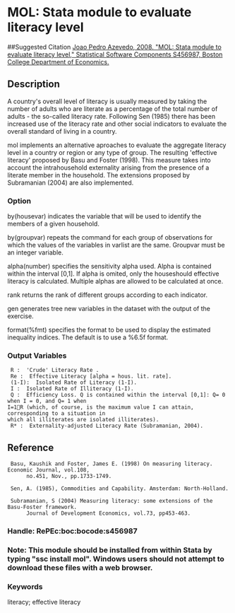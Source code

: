 # MOL: Stata module to evaluate literacy level

##Suggested Citation
[Joao Pedro Azevedo, 2008. "MOL: Stata module to evaluate literacy level," Statistical Software Components S456987, Boston College Department of Economics.](https://ideas.repec.org/c/boc/bocode/s456987.html)

## Description

A country's overall level of literacy is usually measured by taking the number of adults who are
literate as a percentage of the total number of adults - the so-called literacy rate. Following Sen
(1985) there has been increased use of the literacy rate and other social indicators to evaluate the
overall standard of living in a country.

mol implements an alternative aproaches to evaluate the aggregate literacy level in a country or
region or any type of group. The resulting 'effective literacy' proposed by Basu and Foster (1998).
This measure takes into account the intrahousehold externality arising from the presence of a
literate member in the household. The extensions proposed by Subramanian (2004) are also
implemented.

### Option

by(housevar) indicates the variable that will be used to identify the members of a given household.

by(groupvar) repeats the command for each group of observations for which the values of the
    variables in varlist are the same. Groupvar must be an integer variable.

alpha(number) specifies the sensitivity alpha used. Alpha is contained within the interval [0,1]. If
    alpha is omited, only the houseshould effective literacy is calculated.  Multiple alphas are
    allowed to be calculated at once.

rank returns the rank of different groups according to each indicator.

gen generates tree new variables in the dataset with the output of the exercise.

format(%fmt) specifies the format to be used to display the estimated inequality indices. The
    default is to use a %6.5f format.

### Output Variables

     R :  'Crude' Literacy Rate .
     Re :  Effective Literacy [alpha = hous. lit. rate].
     (1-I):  Isolated Rate of Literacy (1-I).
     I :  Isolated Rate of Illiteracy (1-I).
     Q :  Efficiency Loss. Q is contained within the interval [0,1]: Q= 0 when I = 0, and Q= 1 when
    I=1R (which, of course, is the maximum value I can attain, corresponding to a situation in
    which all illiterates are isolated illiterates).
     R* :  Externality-adjusted Literacy Rate (Subramanian, 2004).


## Reference

     Basu, Kaushik and Foster, James E. (1998) On measuring literacy. Economic Journal, vol.108,
          no.451, Nov., pp.1733-1749.

     Sen, A. (1985), Commodities and Capability. Amsterdam: North-Holland.

     Subramanian, S (2004) Measuring literacy: some extensions of the Basu-Foster framework.
          Journal of Development Economics, vol.73, pp453-463.


### Handle: RePEc:boc:bocode:s456987 

### Note: This module should be installed from within Stata by typing "ssc install mol". Windows users should not attempt to download these files with a web browser.

### Keywords
literacy; effective literacy